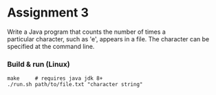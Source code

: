 # Assignment 3

Write a Java program that counts the number of times a  
particular character, such as 'e', appears in a file.
The character can be specified at the command line.

### Build & run (Linux)
```
make     # requires java jdk 8+
./run.sh path/to/file.txt "character string"
```
